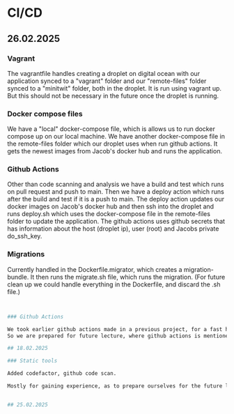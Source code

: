 # CI/CD

## 26.02.2025

### Vagrant

The vagrantfile handles creating a droplet on digital ocean with our application synced to a "vagrant" folder
and our "remote-files" folder synced to a "minitwit" folder, both in the droplet.
It is run using vagrant up. But this should not be necessary in the future once the droplet is running.

### Docker compose files

We have a "local" docker-compose file, which is allows us to run docker compose up on our local machine.
We have another docker-compose file in the remote-files folder which our droplet uses when run github actions.
It gets the newest images from Jacob's docker hub and runs the application.


### Github Actions

Other than code scanning and analysis we have a build and test which runs on pull request and push to main.
Then we have a deploy action which runs after the build and test if it is a push to main.
The deploy action updates our docker images on Jacob's docker hub and then ssh into the droplet and runs deploy.sh
which uses the docker-compose file in the remote-files folder to update the application.
The github actions uses github secrets that has information about the host (droplet ip), user (root) 
and Jacobs private do_ssh_key.


### Migrations

Currently handled in the Dockerfile.migrator, which creates a migration-bundle. 
It then runs the migrate.sh file, which runs the migration. 
(For future clean up we could handle everything in the Dockerfile, and discard the .sh file.)

```Dockerfile


### Github Actions

We took earlier github actions made in a previous project, for a fast head-start on the setup.
So we are prepared for future lecture, where github actions is mentioned

## 18.02.2025

### Static tools

Added codefactor, github code scan.

Mostly for gaining experience, as to prepare ourselves for the future lecture about static tools.


## 25.02.2025




